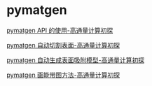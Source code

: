 # pymatgen

[pymatgen API 的使用-高通量计算初探](https://blog.shishiruqi.com/2019/06/12/pymatgen-api/)

[pymatgen 自动切割表面-高通量计算初探](https://blog.shishiruqi.com/2019/06/11/pymatgen-cutsurface/)

[pymatgen 自动生成表面吸附模型-高通量计算初探](https://blog.shishiruqi.com/2019/06/08/pymatgen-adsorption/)

[pymatgen 画能带图方法-高通量计算初探](https://blog.shishiruqi.com/2019/05/19/pymatgen-band/)